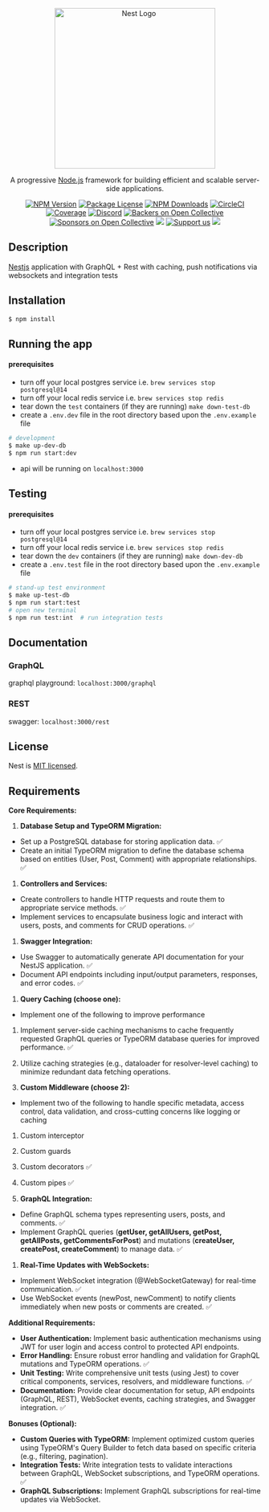 <p align="center">
  <a href="http://nestjs.com/" target="blank"><img src="https://nestjs.com/img/logo_text.svg" width="320" alt="Nest Logo" /></a>
</p>

[circleci-image]: https://img.shields.io/circleci/build/github/nestjs/nest/master?token=abc123def456
[circleci-url]: https://circleci.com/gh/nestjs/nest

  <p align="center">A progressive <a href="http://nodejs.org" target="_blank">Node.js</a> framework for building efficient and scalable server-side applications.</p>
    <p align="center">
<a href="https://www.npmjs.com/~nestjscore" target="_blank"><img src="https://img.shields.io/npm/v/@nestjs/core.svg" alt="NPM Version" /></a>
<a href="https://www.npmjs.com/~nestjscore" target="_blank"><img src="https://img.shields.io/npm/l/@nestjs/core.svg" alt="Package License" /></a>
<a href="https://www.npmjs.com/~nestjscore" target="_blank"><img src="https://img.shields.io/npm/dm/@nestjs/common.svg" alt="NPM Downloads" /></a>
<a href="https://circleci.com/gh/nestjs/nest" target="_blank"><img src="https://img.shields.io/circleci/build/github/nestjs/nest/master" alt="CircleCI" /></a>
<a href="https://coveralls.io/github/nestjs/nest?branch=master" target="_blank"><img src="https://coveralls.io/repos/github/nestjs/nest/badge.svg?branch=master#9" alt="Coverage" /></a>
<a href="https://discord.gg/G7Qnnhy" target="_blank"><img src="https://img.shields.io/badge/discord-online-brightgreen.svg" alt="Discord"/></a>
<a href="https://opencollective.com/nest#backer" target="_blank"><img src="https://opencollective.com/nest/backers/badge.svg" alt="Backers on Open Collective" /></a>
<a href="https://opencollective.com/nest#sponsor" target="_blank"><img src="https://opencollective.com/nest/sponsors/badge.svg" alt="Sponsors on Open Collective" /></a>
  <a href="https://paypal.me/kamilmysliwiec" target="_blank"><img src="https://img.shields.io/badge/Donate-PayPal-ff3f59.svg"/></a>
    <a href="https://opencollective.com/nest#sponsor"  target="_blank"><img src="https://img.shields.io/badge/Support%20us-Open%20Collective-41B883.svg" alt="Support us"></a>
  <a href="https://twitter.com/nestframework" target="_blank"><img src="https://img.shields.io/twitter/follow/nestframework.svg?style=social&label=Follow"></a>
</p>
  <!--[![Backers on Open Collective](https://opencollective.com/nest/backers/badge.svg)](https://opencollective.com/nest#backer)
  [![Sponsors on Open Collective](https://opencollective.com/nest/sponsors/badge.svg)](https://opencollective.com/nest#sponsor)-->

## Description

[Nestjs](https://github.com/nestjs/nest) application with GraphQL + Rest with caching, push notifications via websockets and integration tests

## Installation

```bash
$ npm install
```

## Running the app
#### prerequisites 
- turn off your local postgres service i.e. `brew services stop postgresql@14`
- turn off your local redis service i.e. `brew services stop redis`
- tear down the `test` containers (if they are running) `make down-test-db`
- create a `.env.dev` file in the root directory based upon the `.env.example` file
 
```bash
# development
$ make up-dev-db
$ npm run start:dev
```
- api will be running on `localhost:3000`

## Testing
#### prerequisites
- turn off your local postgres service i.e. `brew services stop postgresql@14`
- turn off your local redis service i.e. `brew services stop redis`
- tear down the `dev` containers (if they are running) `make down-dev-db`
- create a `.env.test` file in the root directory based upon the `.env.example` file

```bash
# stand-up test environment
$ make up-test-db
$ npm run start:test
# open new terminal
$ npm run test:int  # run integration tests
```

## Documentation
### GraphQL
graphql playground: `localhost:3000/graphql`
### REST
swagger: `localhost:3000/rest`


## License

Nest is [MIT licensed](LICENSE).


## Requirements

**Core Requirements:**

1.  **Database Setup and TypeORM Migration:**
 
-   Set up a PostgreSQL database for storing application data. ✅
-   Create an initial TypeORM migration to define the database schema based on entities (User, Post, Comment) with appropriate relationships. ✅

1.  **Controllers and Services:**

-   Create controllers to handle HTTP requests and route them to appropriate service methods. ✅
-   Implement services to encapsulate business logic and interact with users, posts, and comments for CRUD operations. ✅

1.  **Swagger Integration:**

-   Use Swagger to automatically generate API documentation for your NestJS application. ✅
-   Document API endpoints including input/output parameters, responses, and error codes. ✅

1.  **Query Caching (choose one):**

-   Implement one of the following to improve performance

1.  Implement server-side caching mechanisms to cache frequently requested GraphQL queries or TypeORM database queries for improved performance. ✅
2.  Utilize caching strategies (e.g., dataloader for resolver-level caching) to minimize redundant data fetching operations.

2.  **Custom Middleware (choose 2):**

-   Implement two of the following to handle specific metadata, access control, data validation, and cross-cutting concerns like logging or caching

1.  Custom interceptor
2.  Custom guards 
3.  Custom decorators ✅
4.  Custom pipes ✅

4.  **GraphQL Integration:**

-   Define GraphQL schema types representing users, posts, and comments. ✅
-   Implement GraphQL queries (**getUser, getAllUsers, getPost, getAllPosts, getCommentsForPost**) and mutations (**createUser, createPost, createComment**) to manage data. ✅

1.  **Real-Time Updates with WebSockets:**

-   Implement WebSocket integration (@WebSocketGateway) for real-time communication. ✅
-   Use WebSocket events (newPost, newComment) to notify clients immediately when new posts or comments are created. ✅

**Additional Requirements:**

-   **User Authentication:** Implement basic authentication mechanisms using JWT for user login and access control to protected API endpoints.
-   **Error Handling:** Ensure robust error handling and validation for GraphQL mutations and TypeORM operations. ✅
-   **Unit Testing:** Write comprehensive unit tests (using Jest) to cover critical components, services, resolvers, and middleware functions. ✅
-   **Documentation:** Provide clear documentation for setup, API endpoints (GraphQL, REST), WebSocket events, caching strategies, and Swagger integration. ✅

**Bonuses (Optional):**

-   **Custom Queries with TypeORM:** Implement optimized custom queries using TypeORM's Query Builder to fetch data based on specific criteria (e.g., filtering, pagination).
-   **Integration Tests:** Write integration tests to validate interactions between GraphQL, WebSocket subscriptions, and TypeORM operations. ✅
-   **GraphQL Subscriptions:** Implement GraphQL subscriptions for real-time updates via WebSocket.

